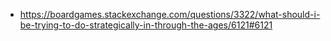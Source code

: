 - https://boardgames.stackexchange.com/questions/3322/what-should-i-be-trying-to-do-strategically-in-through-the-ages/6121#6121
